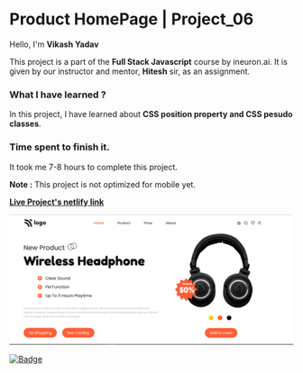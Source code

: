 # **Product HomePage | Project_06**

Hello, I'm **Vikash Yadav** 

This project is a part of the **Full Stack Javascript** course by ineuron.ai. It is given by our instructor and mentor, **Hitesh** sir,  as an assignment.


### **What I have learned ?**

In this project, I have learned about **CSS position property and CSS pesudo classes**.

### **Time spent to finish it.**

It took me 7-8 hours to complete this project.

**Note :** This project is not optimized for mobile yet.


**[Live Project's netlify link](https://plant-homepage-project-06.netlify.app/ "Project link")**



[![Project ScreenShot](./css%20project_07%20done.png)](https://plant-homepage-project-06.netlify.app/ "Project link")


[![Badge](https://img.shields.io/badge/Project__07-Product%20HomePage-yellow)](https://plant-homepage-project-06.netlify.app/ "Project link")